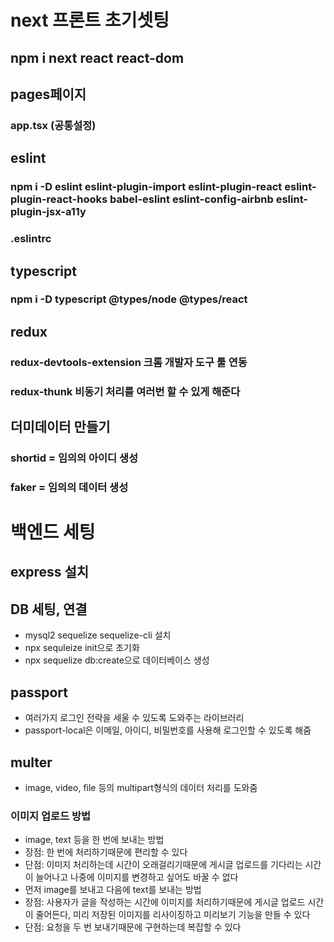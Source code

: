 # next 프론트 초기셋팅

## npm i next react react-dom

## pages페이지

### app.tsx (공통설정)

## eslint

### npm i -D eslint eslint-plugin-import eslint-plugin-react eslint-plugin-react-hooks babel-eslint eslint-config-airbnb eslint-plugin-jsx-a11y

### .eslintrc

## typescript

### npm i -D typescript @types/node @types/react

## redux

### redux-devtools-extension 크롬 개발자 도구 툴 연동

### redux-thunk 비동기 처리를 여러번 할 수 있게 해준다

## 더미데이터 만들기

### shortid = 임의의 아이디 생성

### faker = 임의의 데이터 생성

# 백엔드 세팅

## express 설치

## DB 세팅, 연결

- mysql2 sequelize sequelize-cli 설치
- npx sequleize init으로 초기화
- npx sequelize db:create으로 데이터베이스 생성

## passport

- 여러가지 로그인 전략을 세울 수 있도록 도와주는 라이브러리
- passport-local은 이메일, 아이디, 비밀번호를 사용해 로그인할 수 있도록 해줌

## multer

- image, video, file 등의 multipart형식의 데이터 처리를 도와줌

### 이미지 업로드 방법

- image, text 등을 한 번에 보내는 방법
- 장점: 한 번에 처리하기때문에 편리할 수 있다
- 단점: 이미지 처리하는데 시간이 오래걸리기때문에 게시글 업로드를 기다리는 시간이 늘어나고 나중에 이미지를 변경하고 싶어도 바꿀 수 없다
- 먼저 image를 보내고 다음에 text를 보내는 방법
- 장점: 사용자가 글을 작성하는 시간에 이미지를 처리하기때문에 게시글 업로드 시간이 줄어든다, 미리 저장된 이미지를 리사이징하고 미리보기 기능을 만들 수 있다
- 단점: 요청을 두 번 보내기때문에 구현하는데 복잡할 수 있다
